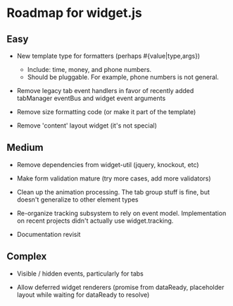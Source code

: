 Roadmap for widget.js
===

Easy
--
* New template type for formatters (perhaps #{value|type,args})
  - Include: time, money, and phone numbers.
  - Should be pluggable.  For example, phone numbers is not general.


* Remove legacy tab event handlers in favor of recently added tabManager eventBus and widget event arguments

* Remove size formatting code (or make it part of the template)

* Remove 'content' layout widget (it's not special)


Medium
--
* Remove dependencies from widget-util (jquery, knockout, etc)

* Make form validation mature  (try more cases, add more validators)

* Clean up the animation processing.  The tab group stuff is fine, but doesn't generalize to other element types

* Re-organize tracking subsystem to rely on event model.  Implementation on recent projects didn't actually use widget.tracking.

* Documentation revisit


Complex
--
* Visible / hidden events, particularly for tabs

* Allow deferred widget renderers (promise from dataReady, placeholder layout while waiting for dataReady to resolve)
